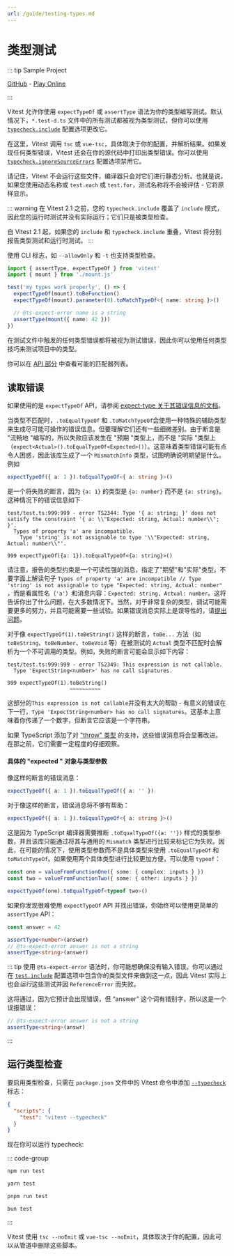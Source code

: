 ```yaml
---
url: /guide/testing-types.md
---
```


# 类型测试

::: tip Sample Project

[GitHub](https://github.com/vitest-dev/vitest/tree/main/examples/typecheck) - [Play Online](https://stackblitz.com/fork/github/vitest-dev/vitest/tree/main/examples/typecheck?initialPath=__vitest__/)

:::

Vitest 允许你使用 `expectTypeOf` 或 `assertType` 语法为你的类型编写测试。默认情况下，`*.test-d.ts` 文件中的所有测试都被视为类型测试，但你可以使用 [`typecheck.include`](/config/#typecheck-include) 配置选项更改它。

在这里，Vitest 调用 `tsc` 或 `vue-tsc`，具体取决于你的配置，并解析结果。如果发现任何类型错误，Vitest 还会在你的源代码中打印出类型错误。你可以使用 [`typecheck.ignoreSourceErrors`](/config/#typecheck-ignoresourceerrors) 配置选项禁用它。

请记住，Vitest 不会运行这些文件，编译器只会对它们进行静态分析。也就是说，如果您使用动态名称或 `test.each` 或 `test.for`，测试名称将不会被评估 - 它将原样显示。

::: warning
在 Vitest 2.1 之前，您的 `typecheck.include` 覆盖了 `include` 模式，因此您的运行时测试并没有实际运行；它们只是被类型检查。

自 Vitest 2.1 起，如果您的 `include` 和 `typecheck.include` 重叠，Vitest 将分别报告类型测试和运行时测试。
:::

使用 CLI 标志，如 `--allowOnly` 和 `-t` 也支持类型检查。

```ts [mount.test-d.ts]
import { assertType, expectTypeOf } from 'vitest'
import { mount } from './mount.js'

test('my types work properly', () => {
  expectTypeOf(mount).toBeFunction()
  expectTypeOf(mount).parameter(0).toMatchTypeOf<{ name: string }>()

  // @ts-expect-error name is a string
  assertType(mount({ name: 42 }))
})
```

在测试文件中触发的任何类型错误都将被视为测试错误，因此你可以使用任何类型技巧来测试项目中的类型。

你可以在 [API 部分](/api/#expecttypeof) 中查看可能的匹配器列表。

## 读取错误

如果使用的是 `expectTypeOf` API，请参阅 [expect-type 关于其错误信息的文档](https://github.com/mmkal/expect-type#error-messages)。

当类型不匹配时，`.toEqualTypeOf` 和 `.toMatchTypeOf`会使用一种特殊的辅助类型来生成尽可能可操作的错误信息。但要理解它们还有一些细微差别。由于断言是 "流畅地 "编写的，所以失败应该发生在 "预期 "类型上，而不是 "实际 "类型上（`expect<Actual>().toEqualTypeOf<Expected>()`）。这意味着类型错误可能有点令人困惑，因此该库生成了一个 `MismatchInfo` 类型，试图明确说明期望是什么。例如

```ts
expectTypeOf({ a: 1 }).toEqualTypeOf<{ a: string }>()
```

是一个将失败的断言，因为 `{a: 1}` 的类型是 `{a: number}` 而不是 `{a: string}`。 这种情况下的错误信息如下

```
test/test.ts:999:999 - error TS2344: Type '{ a: string; }' does not satisfy the constraint '{ a: \\"Expected: string, Actual: number\\"; }'.
  Types of property 'a' are incompatible.
    Type 'string' is not assignable to type '\\"Expected: string, Actual: number\\"'.

999 expectTypeOf({a: 1}).toEqualTypeOf<{a: string}>()
```

请注意，报告的类型约束是一个可读性强的消息，指定了"期望"和"实际"类型。不要字面上解读句子 `Types of property 'a' are incompatible // Type 'string' is not assignable to type "Expected: string, Actual: number"` ，而是看属性名（`'a'`）和消息内容：`Expected: string, Actual: number`。这将告诉你出了什么问题，在大多数情况下。当然，对于非常复杂的类型，调试可能需要更多的努力，并且可能需要一些试验。如果错误消息实际上是误导性的，请[提出问题](https://github.com/mmkal/expect-type)。

对于像 `expectTypeOf(1).toBeString()` 这样的断言，`toBe...` 方法（如 `toBeString`、`toBeNumber`、`toBeVoid` 等）在被测试的 `Actual` 类型不匹配时会解析为一个不可调用的类型。例如，失败的断言可能会显示如下内容：

```
test/test.ts:999:999 - error TS2349: This expression is not callable.
  Type 'ExpectString<number>' has no call signatures.

999 expectTypeOf(1).toBeString()
                    ~~~~~~~~~~
```

这部分的`This expression is not callable`并没有太大的帮助 - 有意义的错误在下一行，`Type 'ExpectString<number> has no call signatures`。这基本上意味着你传递了一个数字，但断言它应该是一个字符串。

如果 TypeScript 添加了对 ["throw" 类型](https://github.com/microsoft/TypeScript/pull/40468) 的支持，这些错误消息将会显著改进。在那之前，它们需要一定程度的仔细观察。

#### 具体的 "expected " 对象与类型参数

像这样的断言的错误消息：

```ts
expectTypeOf({ a: 1 }).toEqualTypeOf({ a: '' })
```

对于像这样的断言，错误消息将不够有帮助：

```ts
expectTypeOf({ a: 1 }).toEqualTypeOf<{ a: string }>()
```

这是因为 TypeScript 编译器需要推断 `.toEqualTypeOf({a: ''})` 样式的类型参数，并且该库只能通过将其与通用的 `Mismatch` 类型进行比较来标记它为失败。因此，在可能的情况下，使用类型参数而不是具体类型来使用 `.toEqualTypeOf` 和 `toMatchTypeOf`。如果使用两个具体类型进行比较更加方便，可以使用 `typeof`：

```ts
const one = valueFromFunctionOne({ some: { complex: inputs } })
const two = valueFromFunctionTwo({ some: { other: inputs } })

expectTypeOf(one).toEqualTypeOf<typeof two>()
```

如果你发现很难使用 `expectTypeOf` API 并找出错误，你始终可以使用更简单的 `assertType` API：

```ts
const answer = 42

assertType<number>(answer)
// @ts-expect-error answer is not a string
assertType<string>(answer)
```

::: tip
使用 `@ts-expect-error` 语法时，你可能想确保没有输入错误。你可以通过在 [`test.include`](/config/#include) 配置选项中包含你的类型文件来做到这一点，因此 Vitest 实际上也会*运行*这些测试并因 `ReferenceError` 而失败。

这将通过，因为它预计会出现错误，但 “answer” 这个词有错别字，所以这是一个误报错误：

```ts
// @ts-expect-error answer is not a string
assertType<string>(answr)
```

:::

## 运行类型检查

要启用类型检查，只需在 `package.json` 文件中的 Vitest 命令中添加 [`--typecheck`](/config/#typecheck) 标志：

```json [package.json]
{
  "scripts": {
    "test": "vitest --typecheck"
  }
}
```

现在你可以运行 typecheck:

::: code-group

```bash [npm]
npm run test
```

```bash [yarn]
yarn test
```

```bash [pnpm]
pnpm run test
```

```bash [bun]
bun test
```

:::

Vitest 使用 `tsc --noEmit` 或 `vue-tsc --noEmit`，具体取决于你的配置，因此可以从管道中删除这些脚本。
